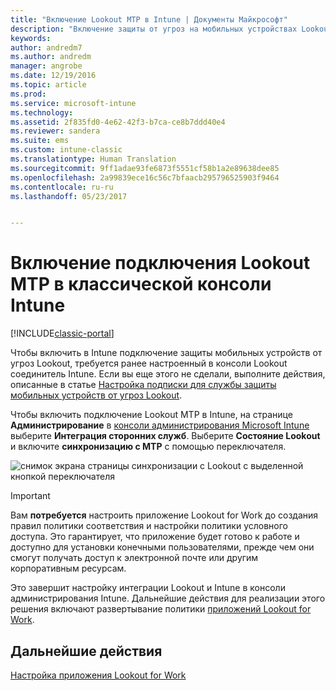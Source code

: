 ```yaml
---
title: "Включение Lookout MTP в Intune | Документы Майкрософт"
description: "Включение защиты от угроз на мобильных устройствах Lookout MTP в консоли администрирования Intune"
keywords: 
author: andredm7
ms.author: andredm
manager: angrobe
ms.date: 12/19/2016
ms.topic: article
ms.prod: 
ms.service: microsoft-intune
ms.technology: 
ms.assetid: 2f835fd0-4e62-42f3-b7ca-ce8b7ddd40e4
ms.reviewer: sandera
ms.suite: ems
ms.custom: intune-classic
ms.translationtype: Human Translation
ms.sourcegitcommit: 9ff1adae93fe6873f5551cf58b1a2e89638dee85
ms.openlocfilehash: 2a99839ece16c56c7bfaacb295796525903f9464
ms.contentlocale: ru-ru
ms.lasthandoff: 05/23/2017


---
```


# <a name="enable-lookout-mtd-connection-in-the-intune-classic-console"></a>Включение подключения Lookout MTP в классической консоли Intune

[!INCLUDE[classic-portal](../includes/classic-portal.md)]

Чтобы включить в Intune подключение защиты мобильных устройств от угроз Lookout, требуется ранее настроенный в консоли Lookout соединитель Intune.  Если вы еще этого не сделали, выполните действия, описанные в статье [Настройка подписки для службы защиты мобильных устройств от угроз Lookout](setup-your-lookout-mtd-subscription.md).

Чтобы включить подключение Lookout MTP в Intune, на странице **Администрирование** в [консоли администрирования Microsoft Intune](https://manage.microsoft.com) выберите **Интеграция сторонних служб**. Выберите **Состояние Lookout** и включите **синхронизацию с MTP** с помощью переключателя.

![снимок экрана страницы синхронизации с Lookout с выделенной кнопкой переключателя](../media/mtp/lookout-intune-synchronization.png)

>[!IMPORTANT]
> Вам **потребуется** настроить приложение Lookout for Work до создания правил политики соответствия и настройки политики условного доступа. Это гарантирует, что приложение будет готово к работе и доступно для установки конечными пользователями, прежде чем они смогут получать доступ к электронной почте или другим корпоративным ресурсам.

Это завершит настройку интеграции Lookout и Intune в консоли администрирования Intune.  Дальнейшие действия для реализации этого решения включают развертывание политики [приложений Lookout for Work](/intune-classic/deploy-use/device-threat-protection-policy).


## <a name="next-steps"></a>Дальнейшие действия
[Настройка приложения Lookout for Work ](/intune-classic/deploy-use/device-threat-protection-apps)

